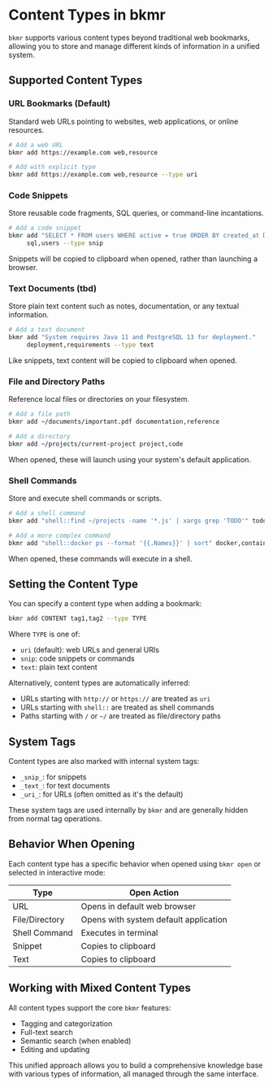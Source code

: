 # Content Types in bkmr

`bkmr` supports various content types beyond traditional web bookmarks, allowing you to store and manage different kinds of information in a unified system.

## Supported Content Types

### URL Bookmarks (Default)
Standard web URLs pointing to websites, web applications, or online resources.

```bash
# Add a web URL
bkmr add https://example.com web,resource

# Add with explicit type
bkmr add https://example.com web,resource --type uri
```

### Code Snippets
Store reusable code fragments, SQL queries, or command-line incantations.

```bash
# Add a code snippet
bkmr add "SELECT * FROM users WHERE active = true ORDER BY created_at DESC LIMIT 10;" 
     sql,users --type snip
```

Snippets will be copied to clipboard when opened, rather than launching a browser.

### Text Documents (tbd)
Store plain text content such as notes, documentation, or any textual information.

```bash
# Add a text document
bkmr add "System requires Java 11 and PostgreSQL 13 for deployment." 
     deployment,requirements --type text
```

Like snippets, text content will be copied to clipboard when opened.

### File and Directory Paths
Reference local files or directories on your filesystem.

```bash
# Add a file path
bkmr add ~/documents/important.pdf documentation,reference

# Add a directory
bkmr add ~/projects/current-project project,code
```

When opened, these will launch using your system's default application.

### Shell Commands
Store and execute shell commands or scripts.

```bash
# Add a shell command
bkmr add "shell::find ~/projects -name '*.js' | xargs grep 'TODO'" todos,javascript

# Add a more complex command
bkmr add "shell::docker ps --format '{{.Names}}' | sort" docker,containers
```

When opened, these commands will execute in a shell.

## Setting the Content Type

You can specify a content type when adding a bookmark:

```bash
bkmr add CONTENT tag1,tag2 --type TYPE
```

Where `TYPE` is one of:
- `uri` (default): web URLs and general URIs
- `snip`: code snippets or commands
- `text`: plain text content

Alternatively, content types are automatically inferred:
- URLs starting with `http://` or `https://` are treated as `uri`
- URLs starting with `shell::` are treated as shell commands
- Paths starting with `/` or `~/` are treated as file/directory paths

## System Tags

Content types are also marked with internal system tags:
- `_snip_`: for snippets
- `_text_`: for text documents
- `_uri_`: for URLs (often omitted as it's the default)

These system tags are used internally by `bkmr` and are generally hidden from normal tag operations.

## Behavior When Opening

Each content type has a specific behavior when opened using `bkmr open` or selected in interactive mode:

| Type | Open Action |
|------|-------------|
| URL | Opens in default web browser |
| File/Directory | Opens with system default application |
| Shell Command | Executes in terminal |
| Snippet | Copies to clipboard |
| Text | Copies to clipboard |

## Working with Mixed Content Types

All content types support the core `bkmr` features:
- Tagging and categorization
- Full-text search
- Semantic search (when enabled)
- Editing and updating

This unified approach allows you to build a comprehensive knowledge base with various types of information, all managed through the same interface.
